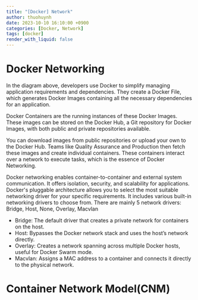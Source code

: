 ```yaml
---
title: "[Docker] Network"
author: thuohuynh
date: 2023-10-10 16:10:00 +0900
categories: [Docker, Network]
tags: [docker]
render_with_liquid: false
---
```


# Docker Networking
In the diagram above, developers use Docker to simplify managing application requirements and dependencies. They create a Docker File, which generates Docker Images containing all the necessary dependencies for an application.

Docker Containers are the running instances of these Docker Images. These images can be stored on the Docker Hub, a Git repository for Docker Images, with both public and private repositories available.

You can download images from public repositories or upload your own to the Docker Hub. Teams like Quality Assurance and Production then fetch these images and create individual containers. These containers interact over a network to execute tasks, which is the essence of Docker Networking.


Docker networking enables container-to-container and external system communication. It offers isolation, security, and scalability for applications. Docker's pluggable architecture allows you to select the most suitable networking driver for your specific requirements. It includes various built-in networking drivers to choose from. There are mainly 5 network drivers: Bridge, Host, None, Overlay, Macvlan

- Bridge: The default driver that creates a private network for containers on the host.
- Host: Bypasses the Docker network stack and uses the host’s network directly.
- Overlay: Creates a network spanning across multiple Docker hosts, useful for Docker Swarm mode.
- Macvlan: Assigns a MAC address to a container and connects it directly to the physical network.

# Container Network Model(CNM)

